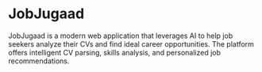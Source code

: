 # JobJugaad
JobJugaad is a modern web application that leverages AI to help job seekers analyze their CVs and find ideal career opportunities. The platform offers intelligent CV parsing, skills analysis, and personalized job recommendations.
